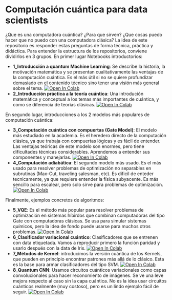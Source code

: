 # Computación cuántica para data scientists
¿Que es una computadora cuántica? ¿Para que sirven? ¿Que cosas puedo hacer que no puedo con una computadora clásica?
La idea de este repositorio es responder estas preguntas de forma técnica, práctica y didáctica.
Para entender la estructura de los repositorios, conviene dividirlos en 3 grupos. En primer lugar Notebooks introductorios:

- **1_Introducción a quantum Machine Learning**: Se describe la historia, la motivación matemática y se presentan cualitativamente las ventajas de la computación cuántica. Es el más útil si no se quiere profundizar demasiado en el contenido técnico sino tener una visión más general sobre el tema. [![Open In Colab](https://colab.research.google.com/assets/colab-badge.svg)](https://colab.research.google.com/drive/1PmdvN8yNvMZKARUev48Zc5d7Bzrfqqk9?usp=sharing)
- **2_Introducción práctica a la teoría cuántica**: Una introdución matemática y conceptual a los temas más importantes de cuántica, y como se diferencia de teorías clásicas. [![Open In Colab](https://colab.research.google.com/assets/colab-badge.svg)](https://colab.research.google.com/drive/1poiAkSd7FsJ9vzaEHHnyHG6nGXlV0eCe?usp=sharing)

En segundo lugar, introducciones a los 2 modelos más populares de computación cuántica:


- **3_Computación cuántica con compuertas (Gate Model)**: El modelo más estudiado en la academia. Es el heredero directo de la computación clásica, ya que trabaja con compuertas lógicas y es fácil de entender. Las ventajas teóricas de este modelo son enormes, pero tiene dificultades técnicas considerables. Aprendemos a entender sus componentes y manejarlas. [![Open In Colab](https://colab.research.google.com/assets/colab-badge.svg)](https://colab.research.google.com/drive/1JCHk_YqoiUMSESKzTQtQxxXT4_oCa46Q?usp=sharing)
- **4_Computación adiabática**: El segundo modelo más usado. Es el más usado para resolver problemas de optimización no separables en subrutinas (Max-Cut, traveling salesman, etc). Es dificil de enteder tecnicamente, ya que requiere entender la física subyacente. Es más sencillo para escalear, pero solo sirve para problemas de optimización. [![Open In Colab](https://colab.research.google.com/assets/colab-badge.svg)](https://colab.research.google.com/drive/1cH5uTWolLMm16oyLLkG0NvYHbwBYHhkM?usp=sharing)

Finalmente, ejemplos concretos de algoritmos:
- **5_VQE**: Es el método más popular para resolver problemas de optimización en sistemas híbirdos que combinan computadoras del tipo Gate con computadoras clásicas. Se usa para simular sistemas químicos, pero la idea de fondo puede usarse para muchos otros problemas. [![Open In Colab](https://colab.research.google.com/assets/colab-badge.svg)](https://colab.research.google.com/drive/1MBGUF_QfI0Ykf2lyWpgewFajrEhPzgxX?usp=sharing)
- **6_Clasificador variacional cuántico**: Clasificadores que se entrenen con data etiquetada. Vamos a reproducir primero la función paridad y usarlo después con la data de Iris. [![Open In Colab](https://colab.research.google.com/assets/colab-badge.svg)](https://colab.research.google.com/drive/1ySQx37eSqfTSL9-oRrgGNmFbn5UWLEFI?usp=sharing)
- **7_Métodos de Kernel**: introducimos la versión cuántica de los Kernels, que pueden en principio encontrar patrones más allá de lo clásico. Esta es la base para armar clasificadores del tipo SVM. [![Open In Colab](https://colab.research.google.com/assets/colab-badge.svg)](https://colab.research.google.com/drive/13lbdwJmZFYRghjhEyfPRLk47FvcxTg-C?usp=sharing)
- **8_Quantum CNN**: Usamos circuitos cuánticos variacionales como capas convolucionales para hacer reconomiento de imágenes. Se ve una leve mejora respecto al caso sin la capa cuántica. No es la idea usar circuitos cuánticos realmente (muy costoso), pero es un lindo ejemplo fácil de seguir. [![Open In Colab](https://colab.research.google.com/assets/colab-badge.svg)](https://colab.research.google.com/drive/1tXnUFGmGjNgVCrZwzMO_NbGJMcqe9es1?usp=sharing)
